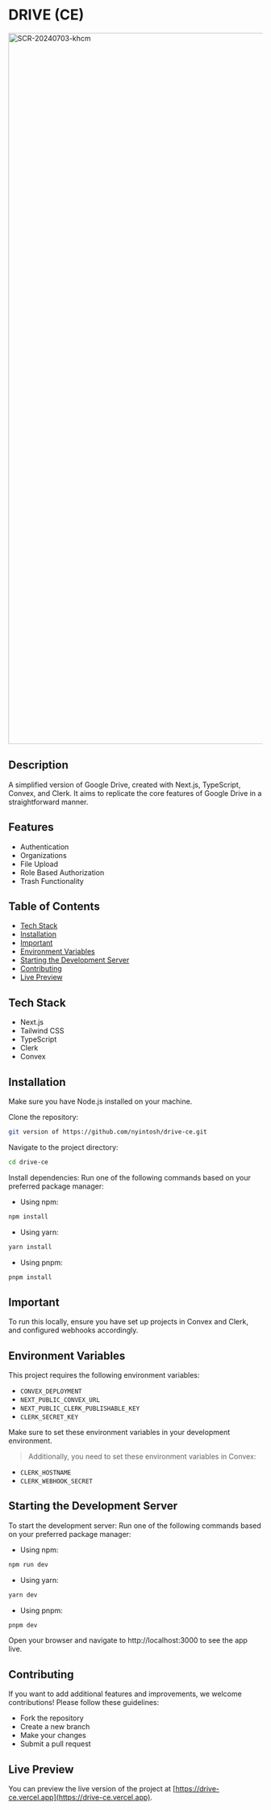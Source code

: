 # DRIVE (CE)

<img width="1408" alt="SCR-20240703-khcm" src="https://github.com/nyintosh/drive-ce/assets/56629705/c793c2e7-34cf-4a64-b724-94dc6a642593">

## Description

A simplified version of Google Drive, created with Next.js, TypeScript, Convex, and Clerk. It aims to replicate the core features of Google Drive in a straightforward manner.

## Features

- Authentication
- Organizations
- File Upload
- Role Based Authorization
- Trash Functionality

## Table of Contents

- [Tech Stack](#tech-stack)
- [Installation](#installation)
- [Important](#important)
- [Environment Variables](#environment-variables)
- [Starting the Development Server](#starting-the-development-server)
- [Contributing](#contributing)
- [Live Preview](#live-preview)

## Tech Stack

- Next.js
- Tailwind CSS
- TypeScript
- Clerk
- Convex

## Installation

Make sure you have Node.js installed on your machine.

Clone the repository:

```bash
git version of https://github.com/nyintosh/drive-ce.git
```

Navigate to the project directory:

```bash
cd drive-ce
```

Install dependencies:
Run one of the following commands based on your preferred package manager:

- Using npm:

```bash
npm install
```

- Using yarn:

```bash
yarn install
```

- Using pnpm:

```bash
pnpm install
```

## Important

To run this locally, ensure you have set up projects in Convex and Clerk, and configured webhooks accordingly.

## Environment Variables

This project requires the following environment variables:

- `CONVEX_DEPLOYMENT`
- `NEXT_PUBLIC_CONVEX_URL`
- `NEXT_PUBLIC_CLERK_PUBLISHABLE_KEY`
- `CLERK_SECRET_KEY`

Make sure to set these environment variables in your development environment.

> Additionally, you need to set these environment variables in Convex:

- `CLERK_HOSTNAME`
- `CLERK_WEBHOOK_SECRET`

## Starting the Development Server

To start the development server:
Run one of the following commands based on your preferred package manager:

- Using npm:

```bash
npm run dev
```

- Using yarn:

```bash
yarn dev
```

- Using pnpm:

```bash
pnpm dev
```

Open your browser and navigate to http://localhost:3000 to see the app live.

## Contributing

If you want to add additional features and improvements, we welcome contributions! Please follow these guidelines:

- Fork the repository
- Create a new branch
- Make your changes
- Submit a pull request

## Live Preview

You can preview the live version of the project at [https://drive-ce.vercel.app](https://drive-ce.vercel.app).
